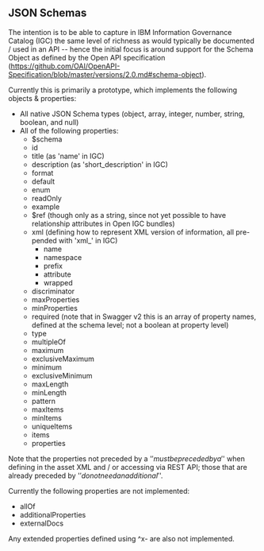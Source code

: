 
## JSON Schemas
The intention is to be able to capture in IBM Information Governance Catalog (IGC) the same level of richness as would typically be documented / used in an API -- hence the initial focus is around support for the Schema Object as defined by the Open API specification (https://github.com/OAI/OpenAPI-Specification/blob/master/versions/2.0.md#schema-object).

Currently this is primarily a prototype, which implements the following objects & properties:
- All native JSON Schema types (object, array, integer, number, string, boolean, and null)
- All of the following properties:
	- $schema
	- id
	- title (as 'name' in IGC)
	- description (as 'short_description' in IGC)
	- format
	- default
	- enum
	- readOnly
	- example
	- $ref (though only as a string, since not yet possible to have relationship attributes in Open IGC bundles)
	- xml (defining how to represent XML version of information, all pre-pended with 'xml_' in IGC)
		- name
		- namespace
		- prefix
		- attribute
		- wrapped
	- discriminator
	- maxProperties
	- minProperties
	- required (note that in Swagger v2 this is an array of property names, defined at the schema level; not a boolean at property level)
	- type
	- multipleOf
	- maximum
	- exclusiveMaximum
	- minimum
	- exclusiveMinimum
	- maxLength
	- minLength
	- pattern
	- maxItems
	- minItems
	- uniqueItems
	- items
	- properties

Note that the properties not preceded by a '$' must be preceded by a '$' when defining in the asset XML and / or accessing via REST API; those that are already preceded by '$' do not need an additional '$'.

Currently the following properties are not implemented:
- allOf
- additionalProperties
- externalDocs

Any extended properties defined using ^x- are also not implemented.

